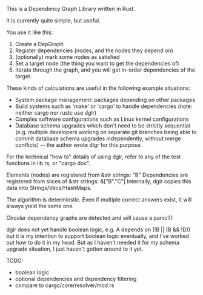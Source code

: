 This is a Dependency Graph Library written in Rust.

It is currently quite simple, but useful.

You use it like this:
1. Create a DepGraph
2. Register dependencies (nodes, and the nodes they depend on)
3. (optionally) mark some nodes as satisfied
4. Set a target node (the thing you want to get the dependencies of)
5. Iterate through the graph, and you will get in-order dependencies of the
   target.

These kinds of calculations are useful in the following example situations:
* System package management: packages depending on other packages
* Build systems such as 'make' or 'cargo' to handle dependencies
  (note: neither cargo nor rustc use dglr)
* Complex software configurations such as Linux kernel configurations
* Database schema upgrades which don't need to be strictly sequential
  (e.g. multiple developers working on separate git branches being able
  to commit database schema upgrades independently, without merge
  conflicts) -- the author wrote dlgr for this purpose.

For the technical "how to" details of using dglr, refer to any of the
test functions in lib.rs, or "cargo doc".

Elements (nodes) are registered from &str strings: "B"
Dependencies are registered from slices of &str strings: &["B","C"]
Internally, dglr copies this data into Strings/Vecs/HashMaps.

The algorithm is determinstic.  Even if multiple correct answers exist,
it will always yield the same one.

Circular dependency graphs are detected and will cause a panic!()

dglr does not yet handle boolean logic, e.g. A depends on (!B || (B && !D))
but it is my intention to support boolean logic eventually, and I've worked
out how to do it in my head.  But as I haven't needed it for my schema
upgrade situation, I just haven't gotten around to it yet.

TODO:
* boolean logic
* optional dependencies and dependency filtering
* compare to cargo/core/resolver/mod.rs

